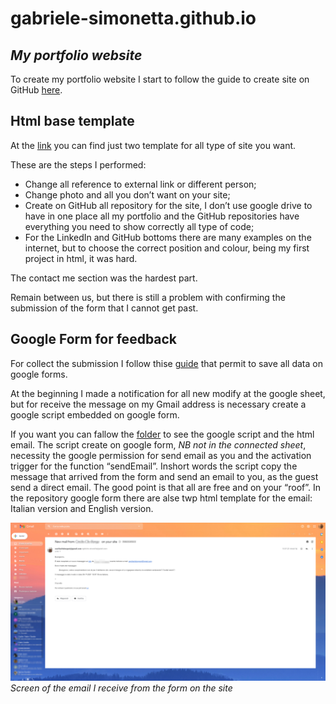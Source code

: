# gabriele-simonetta.github.io
## _My portfolio website_


To create my portfolio website I start to follow the guide to create site on GitHub [here](https://docs.github.com/en/github/working-with-github-pages/creating-a-github-pages-site).
## Html base template
At the [link](https://www.free-css.com/)  you can find just two template for all type of site you want. 

These are the steps I performed:

- Change all reference to external link or different person;
- Change photo and all you don’t want on your site;
- Create on GitHub all repository for the site, I don’t use google drive to have in one place all my portfolio and the GitHub repositories have everything you need to show correctly all type of code;
- For the LinkedIn and  GitHub bottoms there are many examples on the internet, but to choose the correct position and colour, being my first project in html, it was hard.

The contact me section was the hardest part. 

Remain between us, but there is still a problem with confirming the submission of the form that I cannot get past.
## Google Form for feedback

For collect the submission I follow thise [guide](https://github.com/toperkin/staticFormEmails#step-5---add-some-javascript-to-keep-track-of-what-happens-after-a-submit) that permit to save all data on google forms.

At the beginning I made a notification for all new modify at the google sheet, but for receive the message on my Gmail address is necessary create a google script embedded on google form.

If you want  you can fallow the [folder](https://github.com/Gabriele-Simonetta/gabriele-simonetta.github.io/tree/main/google%20form) to see the google script and the html email.
The script create on google form, _NB not in the connected sheet_, necessity the google permission for send email as you and the activation trigger for the function “sendEmail”.
Inshort words the script copy the message that arrived from the form and send an email to you, as the guest send a direct email. 
The good point is that all are free and on your “roof”.
In the repository google form there are alse twp html template for the email: Italian version and English version.

![screen email](https://github.com/Gabriele-Simonetta/gabriele-simonetta.github.io/blob/main/assets/img/email.jpg)
*Screen of the email I receive from the form on the site*
